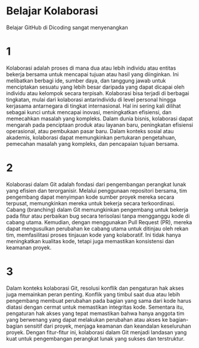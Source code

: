# Belajar Kolaborasi
Belajar GitHub di Dicoding sangat menyenangkan

# 1 <br>
Kolaborasi adalah proses di mana dua atau lebih individu atau entitas bekerja bersama untuk mencapai tujuan atau hasil yang diinginkan. Ini melibatkan berbagi ide, sumber daya, dan tanggung jawab untuk menciptakan sesuatu yang lebih besar daripada yang dapat dicapai oleh individu atau kelompok secara terpisah. Kolaborasi bisa terjadi di berbagai tingkatan, mulai dari kolaborasi antarindividu di level personal hingga kerjasama antarnegara di tingkat internasional. Hal ini sering kali dilihat sebagai kunci untuk mencapai inovasi, meningkatkan efisiensi, dan memecahkan masalah yang kompleks. Dalam dunia bisnis, kolaborasi dapat mengarah pada penciptaan produk atau layanan baru, peningkatan efisiensi operasional, atau pembukaan pasar baru. Dalam konteks sosial atau akademis, kolaborasi dapat memungkinkan pertukaran pengetahuan, pemecahan masalah yang kompleks, dan pencapaian tujuan bersama.

# 2 <br>
Kolaborasi dalam Git adalah fondasi dari pengembangan perangkat lunak yang efisien dan terorganisir. Melalui penggunaan repositori bersama, tim pengembang dapat menyimpan kode sumber proyek mereka secara terpusat, memungkinkan mereka untuk bekerja secara terkoordinasi. Cabang (branching) dalam Git memungkinkan pengembang untuk bekerja pada fitur atau perbaikan bug secara terisolasi tanpa mengganggu kode di cabang utama. Kemudian, dengan menggunakan Pull Request (PR), mereka dapat mengusulkan perubahan ke cabang utama untuk ditinjau oleh rekan tim, memfasilitasi proses tinjauan kode yang kolaboratif. Ini tidak hanya meningkatkan kualitas kode, tetapi juga memastikan konsistensi dan keamanan proyek.

# 3 <br>
Dalam konteks kolaborasi Git, resolusi konflik dan pengaturan hak akses juga memainkan peran penting. Konflik yang timbul saat dua atau lebih pengembang membuat perubahan pada bagian yang sama dari kode harus diatasi dengan cermat untuk memastikan integritas kode. Sementara itu, pengaturan hak akses yang tepat memastikan bahwa hanya anggota tim yang berwenang yang dapat melakukan perubahan atau akses ke bagian-bagian sensitif dari proyek, menjaga keamanan dan keandalan keseluruhan proyek. Dengan fitur-fitur ini, kolaborasi dalam Git menjadi landasan yang kuat untuk pengembangan perangkat lunak yang sukses dan terstruktur.
